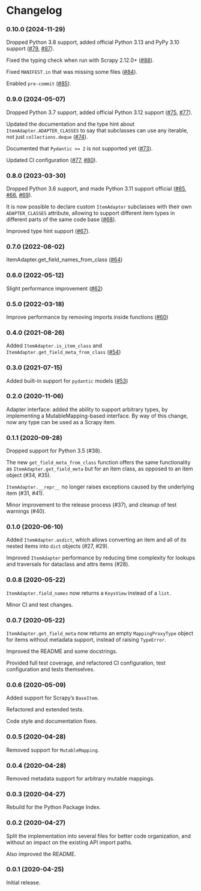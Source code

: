 # Changelog

### 0.10.0 (2024-11-29)

Dropped Python 3.8 support, added official Python 3.13 and PyPy 3.10 support
([#79](https://github.com/scrapy/itemadapter/pull/79),
[#87](https://github.com/scrapy/itemadapter/pull/87)).

Fixed the typing check when run with Scrapy 2.12.0+
([#88](https://github.com/scrapy/itemadapter/pull/88)).

Fixed `MANIFEST.in` that was missing some files
([#84](https://github.com/scrapy/itemadapter/pull/84)).

Enabled `pre-commit`
([#85](https://github.com/scrapy/itemadapter/pull/85)).

### 0.9.0 (2024-05-07)

Dropped Python 3.7 support, added official Python 3.12 support
([#75](https://github.com/scrapy/itemadapter/pull/75),
[#77](https://github.com/scrapy/itemadapter/pull/77)).

Updated the documentation and the type hint about `ItemAdapter.ADAPTER_CLASSES`
to say that subclasses can use any iterable, not just `collections.deque`
([#74](https://github.com/scrapy/itemadapter/pull/74)).

Documented that `Pydantic >= 2` is not supported yet
([#73](https://github.com/scrapy/itemadapter/pull/73)).

Updated CI configuration
([#77](https://github.com/scrapy/itemadapter/pull/77),
[#80](https://github.com/scrapy/itemadapter/pull/80)).


### 0.8.0 (2023-03-30)

Dropped Python 3.6 support, and made Python 3.11 support official
([#65](https://github.com/scrapy/itemadapter/pull/65),
[#66](https://github.com/scrapy/itemadapter/pull/66),
[#69](https://github.com/scrapy/itemadapter/pull/69)).

It is now possible to declare custom `ItemAdapter` subclasses with their own
`ADAPTER_CLASSES` attribute, allowing to support different item types in
different parts of the same code base
([#68](https://github.com/scrapy/itemadapter/pull/68)).

Improved type hint support
([#67](https://github.com/scrapy/itemadapter/pull/67)).


### 0.7.0 (2022-08-02)

ItemAdapter.get_field_names_from_class
([#64](https://github.com/scrapy/itemadapter/pull/64))


### 0.6.0 (2022-05-12)

Slight performance improvement
([#62](https://github.com/scrapy/itemadapter/pull/62))


### 0.5.0 (2022-03-18)

Improve performance by removing imports inside functions
([#60](https://github.com/scrapy/itemadapter/pull/60))


### 0.4.0 (2021-08-26)

Added `ItemAdapter.is_item_class` and `ItemAdapter.get_field_meta_from_class`
([#54](https://github.com/scrapy/itemadapter/pull/54))


### 0.3.0 (2021-07-15)

Added built-in support for `pydantic` models ([#53](https://github.com/scrapy/itemadapter/pull/53))


### 0.2.0 (2020-11-06)

Adapter interface: added the ability to support arbitrary types,
by implementing a MutableMapping-based interface.
By way of this change, now any type can be used as a Scrapy item.


### 0.1.1 (2020-09-28)

Dropped support for Python 3.5 (#38).

The new `get_field_meta_from_class` function offers the same functionality as
`ItemAdapter.get_field_meta` but for an item class, as opposed to an item
object (#34, #35).

`ItemAdapter.__repr__` no longer raises exceptions caused by the underlying
item (#31, #41).

Minor improvement to the release process (#37), and cleanup of test warnings (#40).


### 0.1.0 (2020-06-10)

Added `ItemAdapter.asdict`, which allows converting an item and all of its
nested items into `dict` objects (#27, #29).

Improved `ItemAdapter` performance by reducing time complexity for lookups and
traversals for dataclass and attrs items (#28).


### 0.0.8 (2020-05-22)

`ItemAdapter.field_names` now returns a `KeysView` instead of a `list`.

Minor CI and test changes.


### 0.0.7 (2020-05-22)

`ItemAdapter.get_field_meta` now returns an empty `MappingProxyType` object for
items without metadata support, instead of raising `TypeError`.

Improved the README and some docstrings.

Provided full test coverage, and refactored CI configuration, test
configuration and tests themselves.


### 0.0.6 (2020-05-09)

Added support for Scrapy’s `BaseItem`.

Refactored and extended tests.

Code style and documentation fixes.


### 0.0.5 (2020-04-28)

Removed support for `MutableMapping`.


### 0.0.4 (2020-04-28)

Removed metadata support for arbitrary mutable mappings.


### 0.0.3 (2020-04-27)

Rebuild for the Python Package Index.


### 0.0.2 (2020-04-27)

Split the implementation into several files for better code organization, and
without an impact on the existing API import paths.

Also improved the README.


### 0.0.1 (2020-04-25)

Initial release.
